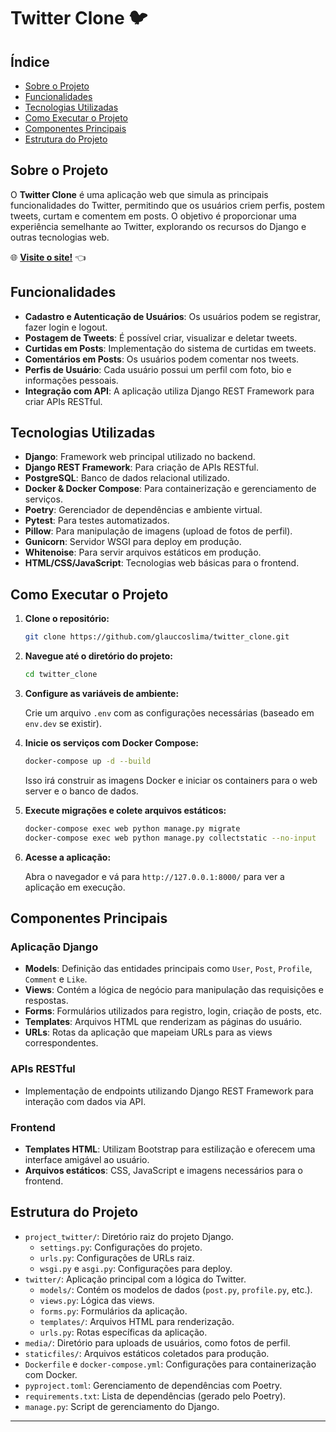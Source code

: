 # Twitter Clone 🐦

## Índice

- [Sobre o Projeto](#sobre-o-projeto)
- [Funcionalidades](#funcionalidades)
- [Tecnologias Utilizadas](#tecnologias-utilizadas)
- [Como Executar o Projeto](#como-executar-o-projeto)
- [Componentes Principais](#componentes-principais)
- [Estrutura do Projeto](#estrutura-do-projeto)

## Sobre o Projeto

O **Twitter Clone** é uma aplicação web que simula as principais funcionalidades do Twitter, permitindo que os usuários criem perfis, postem tweets, curtam e comentem em posts. O objetivo é proporcionar uma experiência semelhante ao Twitter, explorando os recursos do Django e outras tecnologias web.

🌐 [**Visite o site!**](/) 👈

## Funcionalidades

- **Cadastro e Autenticação de Usuários**: Os usuários podem se registrar, fazer login e logout.
- **Postagem de Tweets**: É possível criar, visualizar e deletar tweets.
- **Curtidas em Posts**: Implementação do sistema de curtidas em tweets.
- **Comentários em Posts**: Os usuários podem comentar nos tweets.
- **Perfis de Usuário**: Cada usuário possui um perfil com foto, bio e informações pessoais.
- **Integração com API**: A aplicação utiliza Django REST Framework para criar APIs RESTful.

## Tecnologias Utilizadas

- **Django**: Framework web principal utilizado no backend.
- **Django REST Framework**: Para criação de APIs RESTful.
- **PostgreSQL**: Banco de dados relacional utilizado.
- **Docker & Docker Compose**: Para containerização e gerenciamento de serviços.
- **Poetry**: Gerenciador de dependências e ambiente virtual.
- **Pytest**: Para testes automatizados.
- **Pillow**: Para manipulação de imagens (upload de fotos de perfil).
- **Gunicorn**: Servidor WSGI para deploy em produção.
- **Whitenoise**: Para servir arquivos estáticos em produção.
- **HTML/CSS/JavaScript**: Tecnologias web básicas para o frontend.

## Como Executar o Projeto

1. **Clone o repositório:**

   ```bash
   git clone https://github.com/glauccoslima/twitter_clone.git
   ```

2. **Navegue até o diretório do projeto:**

   ```bash
   cd twitter_clone
   ```

3. **Configure as variáveis de ambiente:**

   Crie um arquivo `.env` com as configurações necessárias (baseado em `env.dev` se existir).

4. **Inicie os serviços com Docker Compose:**

   ```bash
   docker-compose up -d --build
   ```

   Isso irá construir as imagens Docker e iniciar os containers para o web server e o banco de dados.

5. **Execute migrações e colete arquivos estáticos:**

   ```bash
   docker-compose exec web python manage.py migrate
   docker-compose exec web python manage.py collectstatic --no-input
   ```

6. **Acesse a aplicação:**

   Abra o navegador e vá para `http://127.0.0.1:8000/` para ver a aplicação em execução.

## Componentes Principais

### Aplicação Django

- **Models**: Definição das entidades principais como `User`, `Post`, `Profile`, `Comment` e `Like`.
- **Views**: Contém a lógica de negócio para manipulação das requisições e respostas.
- **Forms**: Formulários utilizados para registro, login, criação de posts, etc.
- **Templates**: Arquivos HTML que renderizam as páginas do usuário.
- **URLs**: Rotas da aplicação que mapeiam URLs para as views correspondentes.

### APIs RESTful

- Implementação de endpoints utilizando Django REST Framework para interação com dados via API.

### Frontend

- **Templates HTML**: Utilizam Bootstrap para estilização e oferecem uma interface amigável ao usuário.
- **Arquivos estáticos**: CSS, JavaScript e imagens necessários para o frontend.

## Estrutura do Projeto

- `project_twitter/`: Diretório raiz do projeto Django.
  - `settings.py`: Configurações do projeto.
  - `urls.py`: Configurações de URLs raiz.
  - `wsgi.py` e `asgi.py`: Configurações para deploy.
- `twitter/`: Aplicação principal com a lógica do Twitter.
  - `models/`: Contém os modelos de dados (`post.py`, `profile.py`, etc.).
  - `views.py`: Lógica das views.
  - `forms.py`: Formulários da aplicação.
  - `templates/`: Arquivos HTML para renderização.
  - `urls.py`: Rotas específicas da aplicação.
- `media/`: Diretório para uploads de usuários, como fotos de perfil.
- `staticfiles/`: Arquivos estáticos coletados para produção.
- `Dockerfile` e `docker-compose.yml`: Configurações para containerização com Docker.
- `pyproject.toml`: Gerenciamento de dependências com Poetry.
- `requirements.txt`: Lista de dependências (gerado pelo Poetry).
- `manage.py`: Script de gerenciamento do Django.

---

